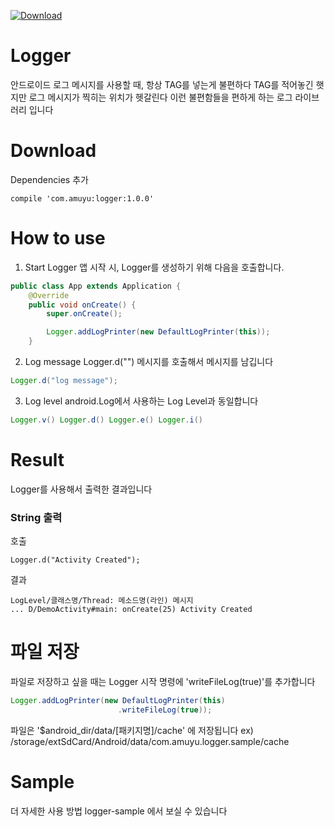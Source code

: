 [ ![Download](https://api.bintray.com/packages/amuyu/maven/logger/images/download.svg) ](https://bintray.com/amuyu/maven/logger/_latestVersion)
# Logger
안드로이드 로그 메시지를 사용할 때, 항상 TAG를 넣는게 불편하다
TAG를 적어놓긴 햇지만 로그 메시지가 찍히는 위치가 헷갈린다
이런 불편함들을 편하게 하는 로그 라이브러리 입니다
# Download
Dependencies 추가
```
compile 'com.amuyu:logger:1.0.0'
```
# How to use
1. Start Logger
앱 시작 시, Logger를 생성하기 위해 다음을 호출합니다.
```java
public class App extends Application {
    @Override
    public void onCreate() {
        super.onCreate();

        Logger.addLogPrinter(new DefaultLogPrinter(this));
    }
```

2. Log message
Logger.d("") 메시지를 호출해서 메시지를 남깁니다
```java
Logger.d("log message");
```

3. Log level
android.Log에서 사용하는 Log Level과 동일합니다
```java
Logger.v() Logger.d() Logger.e() Logger.i()
```

# Result
Logger를 사용해서 출력한 결과입니다
### String 출력
호출
```
Logger.d("Activity Created");
```
결과
```
LogLevel/클래스명/Thread: 메소드명(라인) 메시지
... D/DemoActivity#main: onCreate(25) Activity Created
```

# 파일 저장
파일로 저장하고 싶을 때는 Logger 시작 명령에 'writeFileLog(true)'를 추가합니다
```java
Logger.addLogPrinter(new DefaultLogPrinter(this)
                        .writeFileLog(true));
```
파일은 '$android_dir/data/[패키지명]/cache' 에 저장됩니다
ex) /storage/extSdCard/Android/data/com.amuyu.logger.sample/cache


# Sample
더 자세한 사용 방법 logger-sample 에서 보실 수 있습니다
